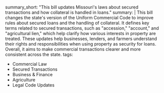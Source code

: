 summary_short: "This bill updates Missouri's laws about secured transactions and how collateral is handled in loans."
summary: |
  This bill changes the state's version of the Uniform Commercial Code to improve rules about secured loans and the handling of collateral. It defines key terms related to secured transactions, such as "accession," "account," and "agricultural lien," which help clarify how various interests in property are treated. These updates help businesses, lenders, and farmers understand their rights and responsibilities when using property as security for loans. Overall, it aims to make commercial transactions clearer and more consistent across the state.
tags:
  - Commercial Law
  - Secured Transactions
  - Business & Finance
  - Agriculture
  - Legal Code Updates
